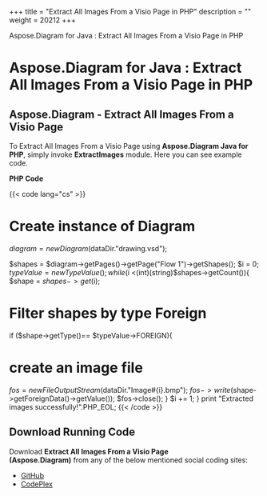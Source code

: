 +++
title = "Extract All Images From a Visio Page in PHP" 
description = "" 
weight = 20212 
+++

Aspose.Diagram for Java : Extract All Images From a Visio Page in PHP  

# Aspose.Diagram for Java : Extract All Images From a Visio Page in PHP


## Aspose.Diagram - Extract All Images From a Visio Page

To Extract All Images From a Visio Page using **Aspose.Diagram Java for PHP**, simply invoke **ExtractImages** module. Here you can see example code.

**PHP Code**

{{< code lang="cs" >}}
# Create instance of Diagram
$diagram = new Diagram($dataDir."drawing.vsd");

$shapes = $diagram->getPages()->getPage("Flow 1")->getShapes();
$i = 0;
$typeValue=new TypeValue();
while ($i <(int)(string)$shapes->getCount()){
$shape = $shapes->get($i);
# Filter shapes by type Foreign
if ($shape->getType()== $typeValue->FOREIGN){
# create an image file
$fos = new FileOutputStream($dataDir."Image#{i}.bmp");
$fos->write($shape->getForeignData()->getValue());
$fos->close();
}
$i += 1;
}
print "Extracted images successfully!".PHP_EOL;
{{< /code >}}

## Download Running Code

Download **Extract All Images From a Visio Page (Aspose.Diagram)** from any of the below mentioned social coding sites:

*   [GitHub](https://github.com/asposediagram/Aspose.Diagram-for-Java/blob/master/Plugins/Aspose_Diagram_Java_for_PHP/src/aspose/diagram/WorkingwithShapes/ExtractImages.php)
*   [CodePlex](https://asposediagramjavaphp.codeplex.com/SourceControl/latest#src/aspose/diagram/WorkingwithShapes/ExtractImages.php)

